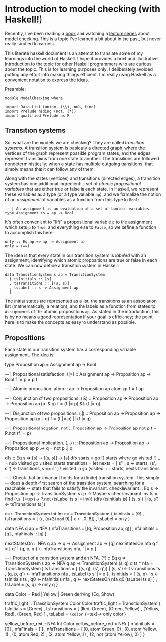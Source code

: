 # Introduction to model checking (with Haskell!)

Recently, I've been reading a
[book](https://www.amazon.com/Principles-Model-Checking-MIT-Press/dp/026202649X/ref=sr_1_1?crid=2RGC1B0N79HIJ&keywords=principles+of+model+checking&qid=1651762001&sprefix=principles+of+model+checking%2Caps%2C134&sr=8-1)
and watching a [lecture
series](https://www.youtube.com/watch?v=Y5Hg4MvUXc4&list=PLwabKnOFhE38C0o6z_bhlF_uOUlblDTjh)
about model checking. This is a topic I've learned a bit about in the
past, but never really studied in earnest.

This literate haskell document is an attempt to translate some of my
learnings into the world of Haskell. I hope it provides a brief and
illustrative introduction to the topic for other Haskell programmers who
are curious about the topic. This is for learning purposes only; I
deliberately avoided putting any effort into making things efficient.
I'm really using Haskell as a convenient notation to express the ideas.

Preamble:

``` {.haskell .literate}
module ModelChecking where

import Data.List (union, (\\), nub, find)
import Prelude hiding (not, (*))
import qualified Prelude as P
```

## Transition systems

So, what are the models we are checking? They are called *transition
systems*. A transition system is basically a directed graph, where the
vertices of the graph represent possible program states, and the edges
represent transitions from one state to another. The transitions are
followed nondeterministically; when a state has multiple outgoing
transitions, that simply means that it can follow any of them.

Along with the states (vertices) and transitions (directed edges), a
transition system has one additional ingredient: a set of *atomic
propositional variables* that are either true or false in each state. In
Haskell, we represent these variables as a type (or a type variable
`ap`), and we formalize the notion of an *assignment* of variables as a
function from this type to `Bool`:

``` {.haskell .literate}
-- | An assignment is an evaluation of a set of boolean variables.
type Assignment ap = ap -> Bool
```

It's often convenient to "lift" a propositional variable `p` to the
assignment which sets `p` to `True`, and everything else to `False`, so
we define a function to accomplish this here:

``` {.haskell .literate}
only :: Eq ap => ap -> Assignment ap
only = (==)
```

The idea is that every state in our transition system is *labeled* with
an assignment, identifying which atomic propositions are true or false
in each state. We can now define a transition system in Haskell:

``` {.haskell .literate}
data TransitionSystem s ap = TransitionSystem
  { tsInitials :: [s]
  , tsTransitions :: [(s, s)]
  , tsLabel :: s -> Assignment ap
  }
```

The initial states are represented as a list, the transitions as an
association list (mathematically, a relation), and the labels as a
function from states to `Assignment`s of the atomic propositions `ap`.
As stated in the introduction, this is by no means a good representation
if your goal is efficiency; the point here is to make the concepts as
easy to understand as possible.

## Propositions

Each state in our transition system has a corresponding variable
assignment. The idea is

type Proposition ap = Assignment ap -\> Bool

-- \| Propositional satisfaction. (\|=) :: Assignment ap -\> Proposition
ap -\> Bool f \|= p = p f

-- \| Atomic proposition. atom :: ap -\> Proposition ap atom ap f = f ap

-- \| Conjunction of two propositions. (.&) :: Proposition ap -\>
Proposition ap -\> Proposition ap (p .& q) f = (f \|= p) && (f \|= q)

-- \| Disjunction of two propositions. (.\|) :: Proposition ap -\>
Proposition ap -\> Proposition ap (p .\| q) f = (f \|= p) \|\| (f \|= q)

-- \| Propositional negation. not :: Proposition ap -\> Proposition ap
not p f = P.not (f \|= p)

-- \| Propositional implication. (.-\>) :: Proposition ap -\>
Proposition ap -\> Proposition ap p .-\> q = not p .\| q

dfs :: Eq s =\> \[s\] -\> \[(s, s)\] -\> \[s\] dfs starts = go \[\]
starts where go visited \[\] \_ = nub visited go visited starts
transitions = let nexts = \[ s'' \| s \<- starts, (s', s'') \<-
transitions, s == s' \] \\ visited in go (visited ++ starts) nexts
transitions

-- \| Check that an invariant holds for a (finite) transition system.
This simply -- does a depth-first search of the transition system,
searching for a reachable -- state that fails to satisfy the invariant.
checkInvariant :: Eq s =\> Proposition ap -\> TransitionSystem s ap -\>
Maybe s checkInvariant inv ts = find (`\s `{=tex}-\> P.not (tsLabel ts s
\|= inv)) (dfs (tsInitials ts) \[ (s, s') \| (s, s') \<- tsTransitions
ts \])

ex :: TransitionSystem Int Int ex = TransitionSystem { tsInitials =
\[0\] , tsTransitions = \[ (x, (x+2) `mod` 9) \| x \<- \[0..8\]\] ,
tsLabel = only }

data NFA q ap = NFA { nfaTransitions :: \[(q, Proposition ap, q)\] ,
nfaInitials :: \[q\] , nfaFinals :: \[q\] }

nextStatesOn :: NFA q ap -\> q -\> Assignment ap -\> \[q\] nextStatesOn
nfa q f = \[ q' \| (q, p, q') \<- nfaTransitions nfa, f \|= p \]

-- \| Product of a transition system and an NFA. (*) :: Eq q =\>
TransitionSystem s ap -\> NFA q ap -\> TransitionSystem (s, q) q ts *
nfa = TransitionSystem { tsTransitions = \[ ((s, q), (s', q')) \| (s,
s') \<- tsTransitions ts , (q, p, q') \<- nfaTransitions nfa , tsLabel
ts s' \|= p \] , tsInitials = \[ (s, q) \| s \<- tsInitials ts , q0 \<-
nfaInitials nfa , q \<- nextStatesOn nfa q0 (tsLabel ts s) \] , tsLabel
= (s, q) -\> only q }

data Color = Red \| Yellow \| Green deriving (Eq, Show)

traffic_light :: TransitionSystem Color Color traffic_light =
TransitionSystem { tsInitials = \[Green\] , tsTransitions = \[ (Red,
Green), (Green, Yellow) , (Yellow, Red), (Green, Red) \] , tsLabel =
`\color `{=tex}-\> only color }

yellow_before_red :: NFA Int Color yellow_before_red = NFA { nfaInitials
= \[0\] , nfaFinals = \[1\] , nfaTransitions = \[ (0, atom Green, 0) ,
(0, atom Yellow, 1) , (0, atom Red, 2) , (2, atom Yellow, 2) , (2, not
(atom Yellow), 0) \] }
